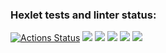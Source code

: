 ### Hexlet tests and linter status:
[![Actions Status](https://github.com/Ilya-67/frontend-project-44/workflows/hexlet-check/badge.svg)](https://github.com/Ilya-67/frontend-project-44/actions)
<a href="https://asciinema.org/a/Cae4PJPDQ29sM51HbmaO8VnsD" target="_blank"><img src="https://asciinema.org/a/Cae4PJPDQ29sM51HbmaO8VnsD.svg" /></a>
<a href="https://asciinema.org/a/SqkJhYk7RBM2DtFWRhwxK5Hzn" target="_blank"><img src="https://asciinema.org/a/SqkJhYk7RBM2DtFWRhwxK5Hzn.svg" /></a>
<a href="https://asciinema.org/a/HI4V3uq9v77fVm77HWSPLTCuy" target="_blank"><img src="https://asciinema.org/a/HI4V3uq9v77fVm77HWSPLTCuy.svg" /></a>
<a href="https://asciinema.org/a/lBDOahEuCUXNMYOVhfKruqkBs" target="_blank"><img src="https://asciinema.org/a/lBDOahEuCUXNMYOVhfKruqkBs.svg" /></a>
<a href="https://asciinema.org/a/wj13NslYxh9t2UWH6Z341fk4V" target="_blank"><img src="https://asciinema.org/a/wj13NslYxh9t2UWH6Z341fk4V.svg" /></a>